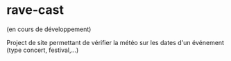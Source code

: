 # rave-cast
(en cours de développement)

Project de site permettant de vérifier la météo sur les dates d'un événement (type concert, festival,...)

